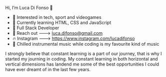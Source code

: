  Hi, I’m Luca Di Fonso 👋

- 👀 Interested in tech, sport and videogames
- 🌱 Currently learning HTML, CSS and JavaScript
- 🎯 Full Stack Developer 
- 📧 Reach out ---> luca.difonso@gmail.com 
- 🔥 Instagram ---> https://www.instagram.com/lucadifonso
- 🎵 Chilled instrumental music while coding is my favourite kind of music


I strongly believe that constant learning is a part of our journey, that is why I started my journing in coding.
My constant learning in both horizontal and vertical dimensions has landend me some of the best opportunities I could have ever dreamt of in the last few years.


<!---
Lucadifonso/Lucadifonso is a ✨ special ✨ repository because its `README.md` (this file) appears on your GitHub profile.
You can click the Preview link to take a look at your changes.
--->
